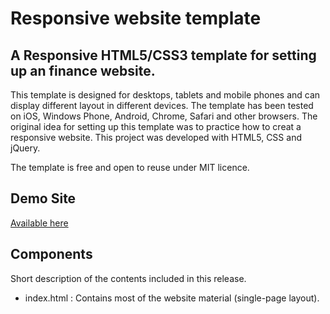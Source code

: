 # Responsive website template

## A Responsive HTML5/CSS3 template for setting up an finance website.

This template is designed for desktops, tablets and mobile phones and can display different layout in different devices. The template has been tested on iOS, Windows Phone, Android, Chrome, Safari and other browsers. The original idea for setting up this template was to practice how to creat a responsive website. This project was developed with HTML5, CSS and jQuery.

The template is free and open to reuse under MIT licence.

## Demo Site

[Available here](https://char1eschen.github.io/responsive-website-template/)

## Components 

Short description of the contents included in this release.

- index.html : Contains most of the website material (single-page layout).
